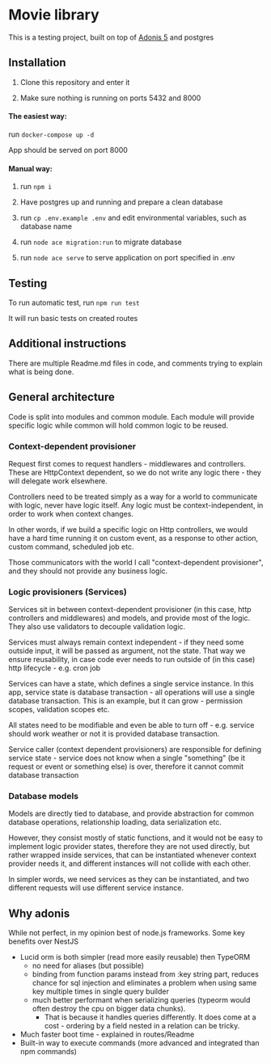 # Movie library

This is a testing project, built on top of [Adonis 5](https://preview.adonisjs.com/guides/quick-start) and postgres

## Installation

1. Clone this repository and enter it

1. Make sure nothing is running on ports 5432 and 8000

#### The easiest way:

run `docker-compose up -d`

App should be served on port 8000

#### Manual way:

1. run `npm i`

1. Have postgres up and running and prepare a clean database

1. run `cp .env.example .env` and edit environmental variables, such as database name

1. run `node ace migration:run` to migrate database

1. run `node ace serve` to serve application on port specified in .env

## Testing

To run automatic test, run `npm run test`

It will run basic tests on created routes

## Additional instructions

There are multiple Readme.md files in code, and comments trying to explain what is being done.

## General architecture

Code is split into modules and common module. Each module will provide specific logic while common will hold common logic to be reused.

### Context-dependent provisioner

Request first comes to request handlers - middlewares and controllers. These are HttpContext dependent, so we do not write any logic there - they will delegate work elsewhere.

Controllers need to be treated simply as a way for a world to communicate with logic, never have logic itself. Any logic must be context-independent, in order to work when context changes.

In other words, if we build a specific logic on Http controllers, we would have a hard time running it on custom event, as a response to other action, custom command, scheduled job etc.

Those communicators with the world I call "context-dependent provisioner", and they should not provide any business logic.

### Logic provisioners (Services)

Services sit in between context-dependent provisioner (in this case, http controllers and middlewares) and models, and provide most of the logic. They also use validators to decouple validation logic.

Services must always remain context independent - if they need some outside input, it will be passed as argument, not the state. That way we ensure reusability, in case code ever needs to run outside of (in this case) http lifecycle - e.g. cron job

Services can have a state, which defines a single service instance. In this app, service state is database transaction - all operations will use a single database transaction. This is an example, but it can grow - permission scopes, validation scopes etc.

All states need to be modifiable and even be able to turn off - e.g. service should work weather or not it is provided database transaction.

Service caller (context dependent provisioners) are responsible for defining service state - service does not know when a single "something" (be it request or event or something else) is over, therefore it cannot commit database transaction

### Database models

Models are directly tied to database, and provide abstraction for common database operations, relationship loading, data serialization etc.

However, they consist mostly of static functions, and it would not be easy to implement logic provider states, therefore they are not used directly, but rather wrapped inside services, that can be instantiated whenever context provider needs it, and different instances will not collide with each other.

In simpler words, we need services as they can be instantiated, and two different requests will use different service instance.

## Why adonis

While not perfect, in my opinion best of node.js frameworks. Some key benefits over NestJS

- Lucid orm is both simpler (read more easily reusable) then TypeORM 
    - no need for aliases (but possible)
    - binding from function params instead from :key string part, reduces chance for sql injection and eliminates a problem when using same key multiple times in single query builder
    - much better performant when serializing queries (typeorm would often destroy the cpu on bigger data chunks).
        - That is because it handles queries differently. It does come at a cost - ordering by a field nested in a relation can be tricky.
- Much faster boot time - explained in routes/Readme
- Built-in way to execute commands (more advanced and integrated than npm commands)
